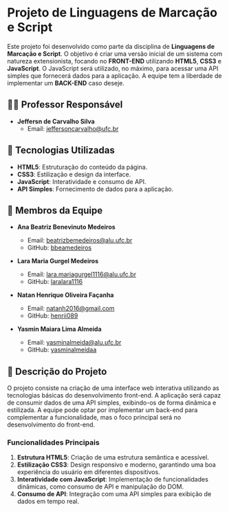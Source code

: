 # Projeto de Linguagens de Marcação e Script

Este projeto foi desenvolvido como parte da disciplina de **Linguagens de Marcação e Script**. O objetivo é criar uma versão inicial de um sistema com natureza extensionista, focando no **FRONT-END** utilizando **HTML5**, **CSS3** e **JavaScript**. O JavaScript será utilizado, no máximo, para acessar uma API simples que fornecerá dados para a aplicação. A equipe tem a liberdade de implementar um **BACK-END** caso deseje.

## 👨‍🏫 Professor Responsável

- **Jeffersn de Carvalho Silva**
    - Email: jeffersoncarvalho@ufc.br

## 🚀 Tecnologias Utilizadas

- **HTML5**: Estruturação do conteúdo da página.
- **CSS3**: Estilização e design da interface.
- **JavaScript**: Interatividade e consumo de API.
- **API Simples**: Fornecimento de dados para a aplicação.

## 👥 Membros da Equipe

- **Ana Beatriz Benevinuto Medeiros**
    - Email: beatrizbemedeiros@alu.ufc.br
    - GitHub: [bbeamedeiros](https://github.com/bbeamedeiros)

- **Lara Maria Gurgel Medeiros**
    - Email: lara.mariagurgel1116@alu.ufc.br
    - GitHub: [laralara1116](https://github.com/laralara1116)

- **Natan Henrique Oliveira Façanha**
    - Email: natanh2016@gmail.com
    - GitHub: [henrii089](https://github.com/henrii089)

- **Yasmin Maiara Lima Almeida**
    - Email: yasminalmeida@alu.ufc.br
    - GitHub: [yasminalmeidaa](https://github.com/yasminalmeidaa)

## 📝 Descrição do Projeto

O projeto consiste na criação de uma interface web interativa utilizando as tecnologias básicas do desenvolvimento front-end. A aplicação será capaz de consumir dados de uma API simples, exibindo-os de forma dinâmica e estilizada. A equipe pode optar por implementar um back-end para complementar a funcionalidade, mas o foco principal será no desenvolvimento do front-end.

### Funcionalidades Principais

1. **Estrutura HTML5**: Criação de uma estrutura semântica e acessível.
2. **Estilização CSS3**: Design responsivo e moderno, garantindo uma boa experiência do usuário em diferentes dispositivos.
3. **Interatividade com JavaScript**: Implementação de funcionalidades dinâmicas, como consumo de API e manipulação do DOM.
4. **Consumo de API**: Integração com uma API simples para exibição de dados em tempo real.

